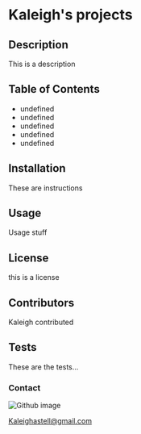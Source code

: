 
# Kaleigh's projects
## Description
This is a description
## Table of Contents
* undefined
* undefined
* undefined
* undefined
* undefined
## Installation
These are instructions
## Usage 
Usage stuff
## License
this is a license
## Contributors
Kaleigh contributed
## Tests
These are the tests...

### Contact
![Github image](https://avatars0.githubusercontent.com/u/59545884?s=400&u=bc7c30d8d395ed840212cb90e570281b8a82e0f8&v=4)

Kaleighastell@gmail.com
